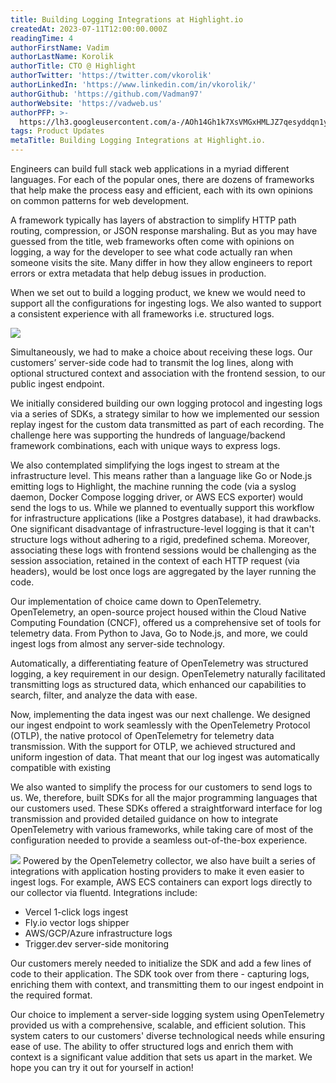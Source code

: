 ```yaml
---
title: Building Logging Integrations at Highlight.io
createdAt: 2023-07-11T12:00:00.000Z
readingTime: 4
authorFirstName: Vadim
authorLastName: Korolik
authorTitle: CTO @ Highlight
authorTwitter: 'https://twitter.com/vkorolik'
authorLinkedIn: 'https://www.linkedin.com/in/vkorolik/'
authorGithub: 'https://github.com/Vadman97'
authorWebsite: 'https://vadweb.us'
authorPFP: >-
  https://lh3.googleusercontent.com/a-/AOh14Gh1k7XsVMGxHMLJZ7qesyddqn1y4EKjfbodEYiY=s96-c
tags: Product Updates
metaTitle: Building Logging Integrations at Highlight.io.
---
```


Engineers can build full stack web applications in a myriad different languages. For each of the popular ones, there are dozens of frameworks that help make the process easy and efficient, each with its own opinions on common patterns for web development.

A framework typically has layers of abstraction to simplify HTTP path routing, compression, or JSON response marshaling. But as you may have guessed from the title, web frameworks often come with opinions on logging, a way for the developer to see what code actually ran when someone visits the site. Many differ in how they allow engineers to report errors or extra metadata that help debug issues in production.

When we set out to build a logging product, we knew we would need to support all the configurations for ingesting logs. We also wanted to support a consistent experience with all frameworks i.e. structured logs.

![](/images/blog/building-our-logging-integrations/logs-ui.png)

Simultaneously, we had to make a choice about receiving these logs. Our customers’ server-side code had to transmit the log lines, along with optional structured context and association with the frontend session, to our public ingest endpoint.

We initially considered building our own logging protocol and ingesting logs via a series of SDKs, a strategy similar to how we implemented our session replay ingest for the custom data transmitted as part of each recording. The challenge here was supporting the hundreds of language/backend framework combinations, each with unique ways to express logs.

We also contemplated simplifying the logs ingest to stream at the infrastructure level. This means rather than a language like Go or Node.js emitting logs to Highlight, the machine running the code (via a syslog daemon, Docker Compose logging driver, or AWS ECS exporter) would send the logs to us. While we planned to eventually support this workflow for infrastructure applications (like a Postgres database), it had drawbacks. One significant disadvantage of infrastructure-level logging is that it can't structure logs without adhering to a rigid, predefined schema. Moreover, associating these logs with frontend sessions would be challenging as the session association, retained in the context of each HTTP request (via headers), would be lost once logs are aggregated by the layer running the code.

Our implementation of choice came down to OpenTelemetry. OpenTelemetry, an open-source project housed within the Cloud Native Computing Foundation (CNCF), offered us a comprehensive set of tools for telemetry data. From Python to Java, Go to Node.js, and more, we could ingest logs from almost any server-side technology.

Automatically, a differentiating feature of OpenTelemetry was structured logging, a key requirement in our design. OpenTelemetry naturally facilitated transmitting logs as structured data, which enhanced our capabilities to search, filter, and analyze the data with ease.

Now, implementing the data ingest was our next challenge. We designed our ingest endpoint to work seamlessly with the OpenTelemetry Protocol (OTLP), the native protocol of OpenTelemetry for telemetry data transmission. With the support for OTLP, we achieved structured and uniform ingestion of data. That meant that our log ingest was automatically compatible with existing

We also wanted to simplify the process for our customers to send logs to us. We, therefore, built SDKs for all the major programming languages that our customers used. These SDKs offered a straightforward interface for log transmission and provided detailed guidance on how to integrate OpenTelemetry with various frameworks, while taking care of most of the configuration needed to provide a seamless out-of-the-box experience.

![](/images/blog/building-our-logging-integrations/logging-integrations.png)
Powered by the OpenTelemetry collector, we also have built a series of integrations with application hosting providers to make it even easier to ingest logs. For example, AWS ECS containers can export logs directly to our collector via fluentd. Integrations include:
- Vercel 1-click logs ingest
- Fly.io vector logs shipper
- AWS/GCP/Azure infrastructure logs
- Trigger.dev server-side monitoring

Our customers merely needed to initialize the SDK and add a few lines of code to their application. The SDK took over from there - capturing logs, enriching them with context, and transmitting them to our ingest endpoint in the required format.

Our choice to implement a server-side logging system using OpenTelemetry provided us with a comprehensive, scalable, and efficient solution. This system caters to our customers' diverse technological needs while ensuring ease of use. The ability to offer structured logs and enrich them with context is a significant value addition that sets us apart in the market. We hope you can try it out for yourself in action!
